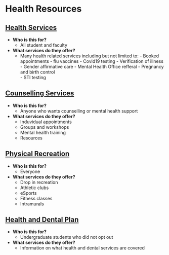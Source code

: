 # Health Resources

## [Health Services](https://uwaterloo.ca/campus-wellness/health-services)
- **Who is this for?**
    - All student and faculty 
- **What services do they offer?**
    - Many health related services including but not limited to: 
            - Booked appointments 
            - flu vaccines
            - Covid19 testing 
            - Verification of illness
            - Gender affirmative care
            - Mental Health Office refferal 
            - Pregnancy and birth control  
            - STI testing 
   

## [Counselling Services](https://uwaterloo.ca/campus-wellness/counselling-services)
- **Who is this for?**
    - Anyone who wants counselling or mental health support 
- **What services do they offer?**
    - Induvidual appointments 
    - Groups and workshops
    - Mental health training 
    - Resources

## [Physical Recreation](https://athletics.uwaterloo.ca/)
- **Who is this for?**
    - Everyone
- **What services do they offer?**
    - Drop in recreation 
    - Athletic clubs 
    - eSports 
    - Fitness classes 
    - Intramurals 

## [Health and Dental Plan](https://wusa.ca/services/health-and-dental-plan)
- **Who is this for?**
    - Undergraduate students who did not opt out 
- **What services do they offer?**
    - Information on what health and dental services are covered 
